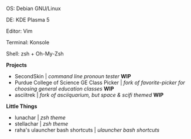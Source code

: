 OS: Debian GNU/Linux

DE: KDE Plasma 5

Editor: Vim

Terminal: Konsole

Shell: zsh + Oh-My-Zsh

__Projects__
- SecondSkin | _command line pronoun tester_ **WIP**
- Purdue College of Science GE Class Picker | _fork of favorite-picker for choosing general education classes_ **WIP**
- asciitrek | _fork of asciiquarium, but space & scifi themed_ **WIP**

__Little Things__
- lunachar | _zsh theme_
- stellachar | _zsh theme_
- raha's ulauncher bash shortcuts | _ulauncher bash shortcuts_
